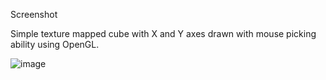 Screenshot

Simple texture mapped cube with X and Y axes drawn with mouse picking ability using OpenGL.

![image](https://github.com/Vivaldi101/SimpleCube/assets/104928038/6fbf4934-3330-41fc-aa2b-7efa40400fbb)

